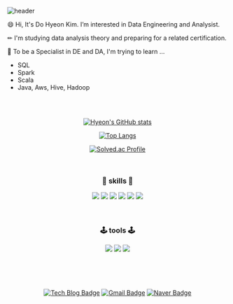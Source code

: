 ![header](https://capsule-render.vercel.app/api?type=waving&color=F9DC3E&height=250&text=Dohyeon's%20Space&desc=🌈%20Welcome%20to%20Visit%20🌈&descSize=25&descAlignY=50&fontSize=50&fontAlignY=30&fontColor=666666&animation=fadeIn)

😄 Hi, It's Do Hyeon Kim. I’m interested in Data Engineering and Analysist.

✏ I'm studying data analysis theory and preparing for a related certification.

🎯 To be a Specialist in DE and DA, I'm trying to learn ...
* SQL
* Spark
* Scala
* Java, Aws, Hive, Hadoop

<br>
	
<br/>	
<div align="center">
<div align="center">
	
[![Hyeon's GitHub stats](https://github-readme-stats.vercel.app/api?username=dohyeonkim2526&hide=prs,contribs&show_icons=true&theme=chartreuse-dark&bg_color=5882FA)](https://github.com/dohyeonkim2526/github-readme-stats)


	
[![Top Langs](https://github-readme-stats.vercel.app/api/top-langs/?username=dohyeonkim2526&layout=compact&hide=jupyter%20notebook&theme=chartreuse-dark)](https://github.com/dohyeonkim2526/github-readme-stats)
	

	
[![Solved.ac Profile](http://mazassumnida.wtf/api/v2/generate_badge?boj=ehgus2526)](https://solved.ac/ehgus2526/)




	
  	
<br>
</div>

### 🔱 **skills** 🔱
<div align="center">	
	<img src="https://img.shields.io/badge/Python-FF5A5F?style=flat-square&logo=Python&logoColor=white"/></a> 
	<img src="https://img.shields.io/badge/R-5468FF?style=flat-square&logo=R&logoColor=white"/></a>
	<img src="https://img.shields.io/badge/MySQL-4479A1?style=flat-square&logo=MySql&logoColor=white"/></a>
	<img src="https://img.shields.io/badge/Oracle-F80000?style=flat-square&logo=Oracle&logoColor=white"/></a>
	<img src="https://img.shields.io/badge/Java-FECC00?style=flat-square&logo=Java&logoColor=white"/></a>
	<img src="https://img.shields.io/badge/C++-00599C?style=flat-square&logo=C%2B%2B&logoColor=white"/></a>

	
</div>
<br/>

<br> 
  
### 🕹 **tools** 🕹
<div align="center">
	<img src="https://img.shields.io/badge/TensorFlow-FF6F00?style=flat-square&logo=TensorFlow&logoColor=white"/></a> 
	<img src="https://img.shields.io/badge/SpyderIDE-40B5A4?style=flat-square&logo=SpyderIDE&logoColor=white"/></a>
	<img src="https://img.shields.io/badge/Jupyter-6CADDF?style=flat-square&logo=Jupyter&logoColor=white"/></a>

</div>
<br>
<br/>
<br>
<br/>

<div align="center">	

[![Tech Blog Badge](http://img.shields.io/badge/-Tech%20blog-black?style=flat-square&logo=github&link=https://python-lab-201.tistory.com/)](https://python-lab-201.tistory.com/)
[![Gmail Badge](https://img.shields.io/badge/Gmail-d14836?style=flat-square&logo=Gmail&logoColor=white&link=mailto:veronica.kdh@gmail.com)](mailto:veronica.kdh@gmail.com)
[![Naver Badge](https://img.shields.io/badge/Naver-03C75A?style=flat-square&logo=Naver&logoColor=white&link=mailto:dodo_201@naver.com)](mailto:dodo_201@naver.com)
 	
</div>	
</div>
